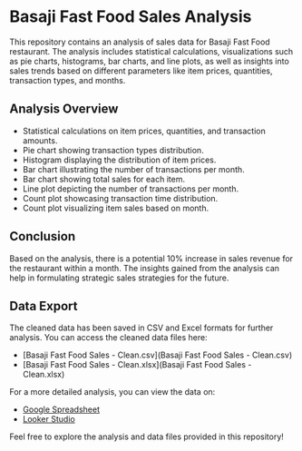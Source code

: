 # Basaji Fast Food Sales Analysis

This repository contains an analysis of sales data for Basaji Fast Food restaurant. The analysis includes statistical calculations, visualizations such as pie charts, histograms, bar charts, and line plots, as well as insights into sales trends based on different parameters like item prices, quantities, transaction types, and months.

## Analysis Overview

- Statistical calculations on item prices, quantities, and transaction amounts.
- Pie chart showing transaction types distribution.
- Histogram displaying the distribution of item prices.
- Bar chart illustrating the number of transactions per month.
- Bar chart showing total sales for each item.
- Line plot depicting the number of transactions per month.
- Count plot showcasing transaction time distribution.
- Count plot visualizing item sales based on month.

## Conclusion

Based on the analysis, there is a potential 10% increase in sales revenue for the restaurant within a month. The insights gained from the analysis can help in formulating strategic sales strategies for the future.

## Data Export

The cleaned data has been saved in CSV and Excel formats for further analysis. You can access the cleaned data files here:
- [Basaji Fast Food Sales - Clean.csv](Basaji Fast Food Sales - Clean.csv)
- [Basaji Fast Food Sales - Clean.xlsx](Basaji Fast Food Sales - Clean.xlsx)

For a more detailed analysis, you can view the data on:
- [Google Spreadsheet](https://docs.google.com/spreadsheets/d/1PYUXNpAIepVZ-HIn97dAwBatW9jyr2hgquzuQhQEAoU/edit?usp=sharing)
- [Looker Studio](https://lookerstudio.google.com/reporting/1fbe2472-82a7-4aa5-8554-3efeac8fe5cf)

Feel free to explore the analysis and data files provided in this repository!
